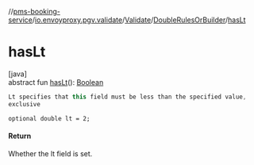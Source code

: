 //[pms-booking-service](../../../../index.md)/[io.envoyproxy.pgv.validate](../../index.md)/[Validate](../index.md)/[DoubleRulesOrBuilder](index.md)/[hasLt](has-lt.md)

# hasLt

[java]\
abstract fun [hasLt](has-lt.md)(): [Boolean](https://kotlinlang.org/api/core/kotlin-stdlib/kotlin/-boolean/index.html)

```kotlin
Lt specifies that this field must be less than the specified value,
exclusive

```
`optional double lt = 2;`

#### Return

Whether the lt field is set.